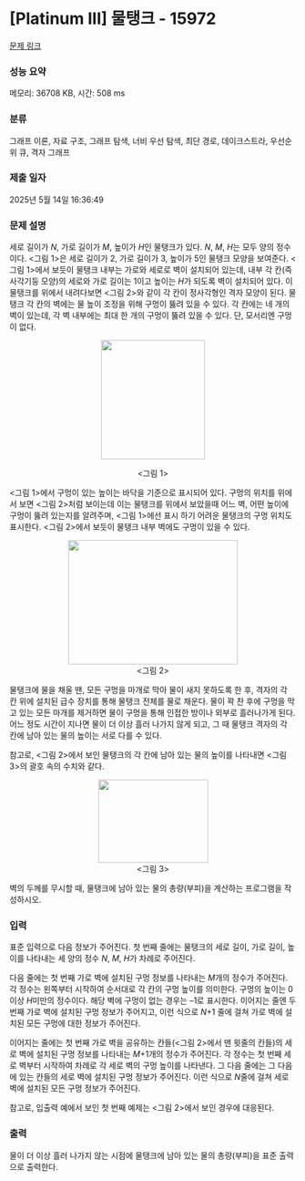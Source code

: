 # [Platinum III] 물탱크 - 15972 

[문제 링크](https://www.acmicpc.net/problem/15972) 

### 성능 요약

메모리: 36708 KB, 시간: 508 ms

### 분류

그래프 이론, 자료 구조, 그래프 탐색, 너비 우선 탐색, 최단 경로, 데이크스트라, 우선순위 큐, 격자 그래프

### 제출 일자

2025년 5월 14일 16:36:49

### 문제 설명

<p>세로 길이가 <em>N</em>, 가로 길이가 <em>M</em>, 높이가 <em>H</em>인 물탱크가 있다. <em>N</em>, <em>M</em>, <em>H</em>는 모두 양의 정수이다. <그림 1>은 세로 길이가 2, 가로 길이가 3, 높이가 5인 물탱크 모양을 보여준다. <그림 1>에서 보듯이 물탱크 내부는 가로와 세로로 벽이 설치되어 있는데, 내부 각 칸(즉 사각기둥 모양)의 세로와 가로 길이는 1이고 높이는 <em>H</em>가 되도록 벽이 설치되어 있다. 이 물탱크를 위에서 내려다보면 <그림 2>와 같이 각 칸이 정사각형인 격자 모양이 된다. 물탱크 각 칸의 벽에는 물 높이 조정을 위해 구멍이 뚫려 있을 수 있다. 각 칸에는 네 개의 벽이 있는데, 각 벽 내부에는 최대 한 개의 구멍이 뚫려 있을 수 있다. 단, 모서리엔 구멍이 없다.</p>

<p style="text-align: center;"><img alt="" src="" style="width: 182px; height: 209px;"></p>

<p style="text-align: center;"><그림 1></p>

<p><그림 1>에서 구멍이 있는 높이는 바닥을 기준으로 표시되어 있다. 구멍의 위치를 위에서 보면 <그림 2>처럼 보이는데 이는 물탱크를 위에서 보았을때 어느 벽, 어떤 높이에 구멍이 뚫려 있는지를 알려주며, <그림 1>에선 표시 하기 어려운 물탱크의 구멍 위치도 표시한다. <그림 2>에서 보듯이 물탱크 내부 벽에도 구멍이 있을 수 있다.</p>

<p style="text-align: center;"><img alt="" src="" style="width: 298px; height: 218px;"><br>
<그림 2></p>

<p>물탱크에 물을 채울 땐, 모든 구멍을 마개로 막아 물이 새지 못하도록 한 후, 격자의 각 칸 위에 설치된 급수 장치를 통해 물탱크 전체를 물로 채운다. 물이 꽉 찬 후에 구멍을 막고 있는 모든 마개를 제거하면 물이 구멍을 통해 인접한 방이나 외부로 흘러나가게 된다. 어느 정도 시간이 지나면 물이 더 이상 흘러 나가지 않게 되고, 그 때 물탱크 격자의 각 칸에 남아 있는 물의 높이는 서로 다를 수 있다.</p>

<p>참고로, <그림 2>에서 보인 물탱크의 각 칸에 남아 있는 물의 높이를 나타내면 <그림 3>의 괄호 속의 수치와 같다.</p>

<p style="text-align: center;"><img alt="" src="" style="width: 193px; height: 146px;"><br>
<그림 3></p>

<p>벽의 두께를 무시할 때, 물탱크에 남아 있는 물의 총량(부피)을 계산하는 프로그램을 작성하시오.</p>

### 입력 

 <p>표준 입력으로 다음 정보가 주어진다. 첫 번째 줄에는 물탱크의 세로 길이, 가로 길이, 높이를 나타내는 세 양의 정수 <em>N</em>, <em>M</em>, <em>H</em>가 차례로 주어진다.</p>

<p>다음 줄에는 첫 번째 가로 벽에 설치된 구멍 정보를 나타내는 <em>M</em>개의 정수가 주어진다. 각 정수는 왼쪽부터 시작하여 순서대로 각 칸의 구멍 높이를 의미한다. 구멍의 높이는 0 이상 <em>H</em>미만의 정수이다. 해당 벽에 구멍이 없는 경우는 –1로 표시한다. 이어지는 줄엔 두 번째 가로 벽에 설치된 구멍 정보가 주어지고, 이런 식으로 <em>N</em>+1 줄에 걸쳐 가로 벽에 설치된 모든 구멍에 대한 정보가 주어진다.</p>

<p>이어지는 줄에는 첫 번째 가로 벽을 공유하는 칸들(<그림 2>에서 맨 윗줄의 칸들)의 세로 벽에 설치된 구멍 정보를 나타내는 <em>M</em>+1개의 정수가 주어진다. 각 정수는 첫 번째 세로 벽부터 시작하여 차례로 각 세로 벽의 구멍 높이를 나타낸다. 그 다음 줄에는 그 다음에 있는 칸들의 세로 벽에 설치된 구멍 정보가 주어진다. 이런 식으로 <em>N</em>줄에 걸쳐 세로 벽에 설치된 모든 구멍 정보가 주어진다.</p>

<p>참고로, 입출력 예에서 보인 첫 번째 예제는 <그림 2>에서 보인 경우에 대응된다.</p>

### 출력 

 <p>물이 더 이상 흘러 나가지 않는 시점에 물탱크에 남아 있는 물의 총량(부피)을 표준 출력으로 출력한다.</p>

